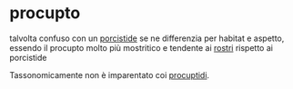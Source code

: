 # procupto

talvolta confuso con un [porcistide](porcistide) se ne differenzia per habitat e aspetto, essendo il procupto molto più mostritico e tendente ai [rostri](rostro) rispetto ai porcistide

Tassonomicamente non è imparentato coi [procuptidi](procuptide).
